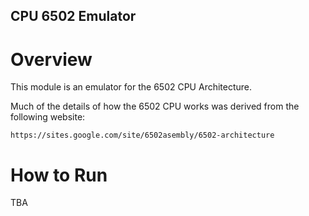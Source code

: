 CPU 6502 Emulator
-----

# Overview

This module is an emulator for the 
6502 CPU Architecture.

Much of the details of how the 6502 CPU works
was derived from the following website:

    https://sites.google.com/site/6502asembly/6502-architecture

# How to Run

TBA